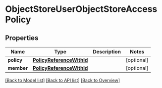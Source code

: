 # ObjectStoreUserObjectStoreAccessPolicy

## Properties
Name | Type | Description | Notes
------------ | ------------- | ------------- | -------------
**policy** | [**PolicyReferenceWithId**](PolicyReferenceWithId.md) |  | [optional] 
**member** | [**PolicyReferenceWithId**](PolicyReferenceWithId.md) |  | [optional] 

[[Back to Model list]](index.md#documentation-for-models) [[Back to API list]](index.md#endpoint-properties) [[Back to Overview]](index.md)


